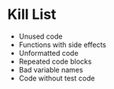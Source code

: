 Kill List
=========
* Unused code 
* Functions with side effects 
* Unformatted code 
* Repeated code blocks
* Bad variable names
* Code without test code 
